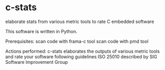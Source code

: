 # c-stats
elaborate stats from various metric tools to rate C embedded software

This software is written in Python.

Prerequisites:
scan code with frama-c tool 
scan code with pmd tool

Actions performed:
c-stats elaborates the outputs of various metric tools and rate your software following guidelines ISO 25010 described by SIG Software Improvement Group
